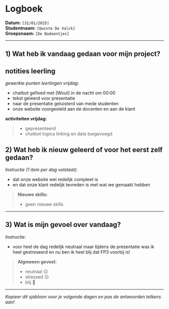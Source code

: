 # Logboek

**Datum:** `[31/01/2025]`  
**Studentnaam:** `[Qwinte De Valck]`  
**Groepsnaam:** `[De Badeentjes]`

---

## 1) Wat heb ik vandaag gedaan voor mijn project?

## notities leerling

*gewerkte punten leerlingen vrijdag:*
- chatbot gefixed met [Wout] in de nacht om 00:00
- tekst geleerd voor presentatie
- naar de presentatie geluisterd van mede studenten 
- onze website voorgesteld aan de docenten en aan de klant

**activiteiten vrijdag:**
> - gepresenteerd
> - chatbot logica linking en data toegevoegd



## 2) Wat heb ik nieuw geleerd of voor het eerst zelf gedaan?

*Instructie (1 item per dag volstaat):*  
- dat onze website wel redelijk compleet is 
- en dat onze klant redelijk tevreden is met wat we gemaakt hebben

> **Nieuwe skills:**  
> - geen nieuwe skills

---

## 3) Wat is mijn gevoel over vandaag?

*Instructie:*  
- voor heel de dag redelijk neutraal maar tijdens de presentatie was ik heel gestreseerd en nu ben ik heel blij dat FP3 voorbij is!

> **Algmeeen gevoel:**  
> - neutraal 😑
> - stressed 😖
> - blij 🙂  

---

*Kopieer dit sjabloon voor je volgende dagen en pas de antwoorden telkens aan!*
